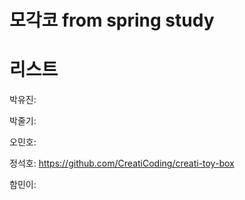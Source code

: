 # 모각코 from spring study

# 리스트

박유진: 

박줄기: 

오민호:

정석호:  https://github.com/CreatiCoding/creati-toy-box

함민이: 


